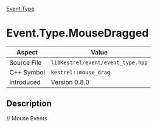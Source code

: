[Event.Type](index)
# Event.Type.MouseDragged
| Aspect | Value |
| --- | --- |
| Source File | `libKestrel/event/event_type.hpp` |
| C++ Symbol | `kestrel::mouse_drag` |
| Introduced | Version 0.8.0 |
## Description
// Mouse Events
